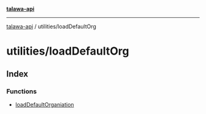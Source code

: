 [**talawa-api**](../../README.md)

***

[talawa-api](../../modules.md) / utilities/loadDefaultOrg

# utilities/loadDefaultOrg

## Index

### Functions

- [loadDefaultOrganiation](functions/loadDefaultOrganiation.md)
